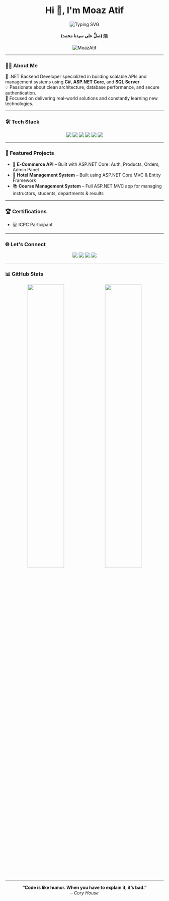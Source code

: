 <h1 align="center">Hi 👋, I'm Moaz Atif</h1>

<p align="center">
  <img src="https://readme-typing-svg.demolab.com?font=Fira+Code&size=26&pause=1000&center=true&width=600&lines=I'm+a+Back-End+Developer+%7C+.NET+%7C+SQL+Server" alt="Typing SVG" />
</p>

<p align="center"><strong>(صلِّ على سيدنا محمد) ﷺ</strong></p>

<p align="center">
  <img src="https://komarev.com/ghpvc/?username=MoazAtif&label=Profile%20views&color=0e75b6&style=flat" alt="MoazAtif" />
</p>






---

### 🧑‍💻 About Me  
🚀 .NET Backend Developer specialized in building scalable APIs and management systems using **C#**, **ASP.NET Core**, and **SQL Server**.  
💡 Passionate about clean architecture, database performance, and secure authentication.  
🎯 Focused on delivering real-world solutions and constantly learning new technologies.

---

### 🛠️ Tech Stack  
<p align="center">
  <img src="https://img.shields.io/badge/C%23-239120?style=for-the-badge&logo=csharp&logoColor=white"/>
  <img src="https://img.shields.io/badge/.NET-512BD4?style=for-the-badge&logo=dotnet&logoColor=white"/>
  <img src="https://img.shields.io/badge/SQL%20Server-CC2927?style=for-the-badge&logo=microsoftsqlserver&logoColor=white"/>
  <img src="https://img.shields.io/badge/Entity%20Framework-512BD4?style=for-the-badge&logo=.net&logoColor=white"/>
  <img src="https://img.shields.io/badge/Git-F05032?style=for-the-badge&logo=git&logoColor=white"/>
  <img src="https://img.shields.io/badge/GitHub-181717?style=for-the-badge&logo=github&logoColor=white"/>
</p>

---

### 📂 Featured Projects

- 🛒 **E-Commerce API** – Built with ASP.NET Core: Auth, Products, Orders, Admin Panel  
- 🏨 **Hotel Management System** – Built using ASP.NET Core MVC & Entity Framework  
- 📚 **Course Management System** – Full ASP.NET MVC app for managing instructors, students, departments & results

---

### 🏆 Certifications
- 💻 ICPC Participant  

---

### 🌐 Let's Connect
<p align="center">
  <a href="https://www.linkedin.com/in/moaz-atif-a55065296" target="_blank">
    <img src="https://img.shields.io/badge/LinkedIn-0A66C2?style=for-the-badge&logo=linkedin&logoColor=white" />
  </a>
  <a href="mailto:moazatif00@gmail.com" target="_blank">
    <img src="https://img.shields.io/badge/Gmail-D14836?style=for-the-badge&logo=gmail&logoColor=white" />
  </a>
  <a href="https://x.com/MoazAtif3" target="_blank">
    <img src="https://img.shields.io/badge/X-000000?style=for-the-badge&logo=twitter&logoColor=white" />
  </a>
  <a href="https://www.facebook.com/moaz.atif.608633" target="_blank">
    <img src="https://img.shields.io/badge/Facebook-1877F2?style=for-the-badge&logo=facebook&logoColor=white" />
  </a>
</p>

---

### 📊 GitHub Stats

<div align="center">
  <img src="https://github-readme-stats.vercel.app/api?username=MoazAtif&show_icons=true&theme=tokyonight" width="48%"/>
  <img src="https://github-readme-stats.vercel.app/api/top-langs/?username=MoazAtif&layout=compact&theme=tokyonight" width="48%"/>
</div>

---

<p align="center">
  <b>“Code is like humor. When you have to explain it, it’s bad.”</b><br>
  <i>– Cory House</i>
</p>
